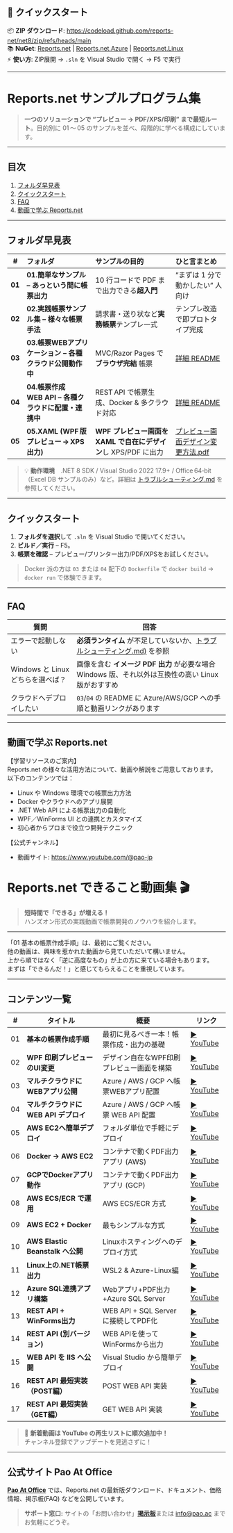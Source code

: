 ## 🚀 クイックスタート

📦 **ZIP ダウンロード**: https://codeload.github.com/reports-net/net8/zip/refs/heads/main  
📚 **NuGet**: [Reports.net](https://www.nuget.org/packages/Reports.net/) | [Reports.net.Azure](https://www.nuget.org/packages/Reports.net.Azure/) | [Reports.net.Linux](https://www.nuget.org/packages/Reports.net.Linux/)  
⚡ **使い方**: ZIP展開 → `.sln` を Visual Studio で開く → F5 で実行

---

# Reports.net サンプルプログラム集

> **一つのソリューションで “プレビュー → PDF/XPS/印刷” まで最短ルート**。目的別に 01 〜 05 のサンプルを並べ、段階的に学べる構成にしています。

---

## 目次

1. [フォルダ早見表](#フォルダ早見表)
2. [クイックスタート](#クイックスタート)
3. [FAQ](#faq)
4. [動画で学ぶ Reports.net](#動画で学ぶ-reportsnet)

---

## フォルダ早見表

|    #   | フォルダ                               | サンプルの目的                                     | ひと言まとめ                                              |
| :----: | :--------------------------------- | :------------------------------------------ | :-------------------------------------------------- |
| **01** | **01.簡単なサンプル – あっという間に帳票出力**       | 10 行コードで PDF まで出力できる**超入門**                 | “まずは 1 分で動かしたい” 人向け                                 |
| **02** | **02.実践帳票サンプル集 – 様々な帳票手法**         | 請求書・送り状など**実務帳票**テンプレ一式                     | テンプレ改造で即プロトタイプ完成                                    |
| **03** | **03.帳票WEBアプリケーション – 各種クラウド公開動作中** | MVC/Razor Pages で **ブラウザ完結** 帳票             | [詳細 README](03.帳票WEBアプリケーション－各種クラウド公開動作中\CS\README.md) |
| **04** | **04.帳票作成WEB API – 各種クラウドに配置・連携中** | REST API で帳票生成、Docker & 多クラウド対応             | [詳細 README](04.帳票作成WEB%20API－各種クラウドに配置・連携中\CS\README.md) |
| **05** | **05.XAML (WPF 版プレビュー → XPS 出力)**  | **WPF プレビュー画面を XAML で自在にデザイン**し XPS/PDF に出力 | [プレビュー画面デザイン変更方法.pdf](https://www.pao.ac/reports.net/file/preview-design-guide.pdf) |

> 💡 **動作環境** .NET 8 SDK / Visual Studio 2022 17.9+ / Office 64‑bit（Excel DB サンプルのみ）など。詳細は [トラブルシューティング.md](トラブルシューティング.md) を参照してください。

---

## クイックスタート

1. **フォルダを選択**して `.sln` を Visual Studio で開いてください。
2. **ビルド／実行** – F5。
3. **帳票を確認** – プレビュー/プリンター出力/PDF/XPSをお試しください。

> Docker 派の方は `03` または `04` 配下の `Dockerfile` で `docker build` → `docker run` で体験できます。

---

## FAQ

| 質問                       | 回答                                                                   |
| ------------------------ | -------------------------------------------------------------------- |
| エラーで起動しない                | **必須ランタイム** が不足していないか、[トラブルシューティング.md)](トラブルシューティング.md) を参照 |
| Windows と Linux どちらを選べば？ | 画像を含む **イメージ PDF 出力** が必要な場合 Windows 版、それ以外は互換性の高い Linux 版がおすすめ       |
| クラウドへデプロイしたい             | `03`/`04` の README に Azure/AWS/GCP への手順と動画リンクがあります                   |

---

## 動画で学ぶ Reports.net

【学習リソースのご案内】  
Reports.net の様々な活用方法について、動画や解説をご用意しております。  
以下のコンテンツでは：

- Linux や Windows 環境での帳票出力方法  
- Docker やクラウドへのアプリ展開  
- .NET Web API による帳票出力の自動化  
- WPF／WinForms UI との連携とカスタマイズ  
- 初心者からプロまで役立つ開発テクニック  

【公式チャンネル】  
- 動画サイト: https://www.youtube.com/@pao-jp  

# Reports.net できること動画集 🎬

> **短時間で「できる」が増える！**  
> ハンズオン形式の実践動画で帳票開発のノウハウを紹介します。

---

「01 基本の帳票作成手順」は、最初にご覧ください。  
他の動画は、興味を惹かれた動画から見ていただいて構いません。  
上から順ではなく「逆に高度なもの」が上の方に来ている場合もあります。  
まずは「できるんだ！」と感じてもらえることを重視しています。

---

## コンテンツ一覧

| #  | タイトル | 概要 | リンク |
|----|----------|------|--------|
| 01 | **基本の帳票作成手順** | 最初に見るべき一本！帳票作成・出力の基礎 | [▶️ YouTube](https://youtu.be/I0XQq4VYO7U) |
| 02 | **WPF 印刷プレビューのUI変更** | デザイン自在なWPF印刷プレビュー画面を構築 | [▶️ YouTube](https://youtu.be/mFf64CehJEY) |
| 03 | **マルチクラウドにWEBアプリ公開** | Azure / AWS / GCP へ帳票WEBアプリ配置 | [▶️ YouTube](https://youtu.be/igApoNMri7k) |
| 04 | **マルチクラウドに WEB API デプロイ** | Azure / AWS / GCP へ帳票 WEB API 配置 | [▶️ YouTube](https://youtu.be/KW_RK8PmXro) |
| 05 | **AWS EC2へ簡単デプロイ** | フォルダ単位で手軽にデプロイ | [▶️ YouTube](https://youtu.be/3SE7hLNcOo8) |
| 06 | **Docker → AWS EC2** | コンテナで動くPDF出力アプリ (AWS) | [▶️ YouTube](https://youtu.be/UnPXcadLwFY) |
| 07 | **GCPでDockerアプリ動作** | コンテナで動くPDF出力アプリ (GCP) | [▶️ YouTube](https://youtu.be/YFdjUg9KgFo) |
| 08 | **AWS ECS/ECR で運用** | AWS ECS/ECR 方式 | [▶️ YouTube](https://youtu.be/TQpeQGwGNmM) |
| 09 | **AWS EC2 + Docker** | 最もシンプルな方式 | [▶️ YouTube](https://youtu.be/0y3K3CW7DRM) |
| 10 | **AWS Elastic Beanstalk へ公開** | Linuxホスティングへのデプロイ方式 | [▶️ YouTube](https://youtu.be/1wTuV2ffATg) |
| 11 | **Linux上の.NET帳票出力** | WSL2 & Azure-Linux編 | [▶️ YouTube](https://youtu.be/OF3y7875BGo) |
| 12 | **Azure SQL連携アプリ構築** | Webアプリ+PDF出力+Azure SQL Server | [▶️ YouTube](https://youtu.be/6UI_pP-ws3c) |
| 13 | **REST API + WinForms出力** | WEB API + SQL Server に接続してPDF化 | [▶️ YouTube](https://youtu.be/VNeD7w3LdV0) |
| 14 | **REST API (別バージョン)** | WEB APIを使ってWinFormsから出力 | [▶️ YouTube](https://youtu.be/Bolfww56aWY) |
| 15 | **WEB API を IIS へ公開** | Visual Studio から簡単デプロイ | [▶️ YouTube](https://youtu.be/xHNLlPuMFEs) |
| 16 | **REST API 最短実装（POST編）** | POST WEB API 実装 | [▶️ YouTube](https://youtu.be/EflMRmMYU4A) |
| 17 | **REST API 最短実装（GET編）** | GET WEB API 実装 | [▶️ YouTube](https://youtu.be/cYEtHFpa8G4) |

> 🔔 **新着動画は YouTube の再生リストに順次追加中！**  
> チャンネル登録でアップデートを見逃さずに！
---

## 公式サイト Pao At Office

[**Pao At Office**](https://www.pao.ac) では、Reports.net の最新版ダウンロード、ドキュメント、価格情報、掲示板(FAQ) などを公開しています。

> **サポート窓口:** サイトの「お問い合わせ」[**掲示板**](https://www.pao.ac/cgi-bin/bbs_new/reports.net/yybbs.cgi)または [info@pao.ac](mailto:info@pao.ac) までお気軽にどうぞ。
